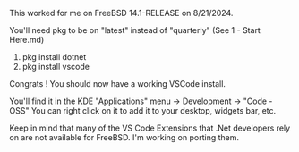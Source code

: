 This worked for me on FreeBSD 14.1-RELEASE on 8/21/2024.

You'll need pkg to be on "latest" instead of "quarterly" (See 1 - Start Here.md)

1. pkg install dotnet
2. pkg install vscode

Congrats ! You should now have a working VSCode install.

You'll find it in the KDE "Applications" menu -> Development -> "Code - OSS"
You can right click on it to add it to your desktop, widgets bar, etc.

Keep in mind that many of the VS Code Extensions that .Net developers rely on are not available for FreeBSD.
I'm working on porting them.
